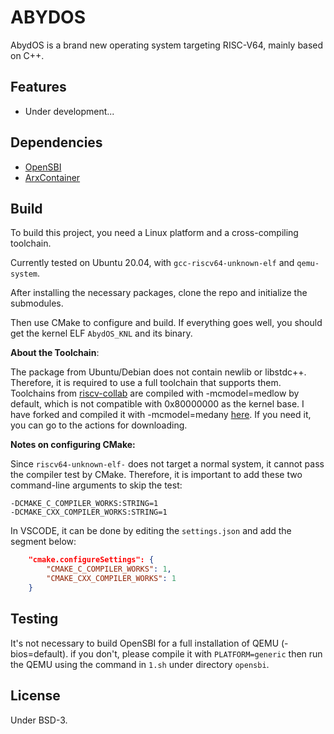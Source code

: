 # ABYDOS

AbydOS is a brand new operating system targeting RISC-V64, mainly based on C++.

## Features

- Under development...

## Dependencies

- [OpenSBI](https://github.com/riscv-software-src/opensbi)
- [ArxContainer](https://github.com/hideakitai/ArxContainer)

## Build

To build this project, you need a Linux platform and a cross-compiling toolchain.

Currently tested on Ubuntu 20.04, with `gcc-riscv64-unknown-elf` and `qemu-system`.

After installing the necessary packages, clone the repo and initialize the submodules.

Then use CMake to configure and build. If everything goes well, you should get the kernel ELF `AbydOS_KNL` and its binary.

**About the Toolchain**:

The package from Ubuntu/Debian does not contain newlib or libstdc++. Therefore, it is required to use a full toolchain that supports them. Toolchains from [riscv-collab](https://github.com/riscv-collab/riscv-gnu-toolchain) are compiled with -mcmodel=medlow by default, which is not compatible with 0x80000000 as the kernel base. I have forked and compiled it with -mcmodel=medany [here](https://github.com/DynamicLoader/riscv-gnu-toolchain). If you need it, you can go to the actions for downloading.

**Notes on configuring CMake:**

Since `riscv64-unknown-elf-` does not target a normal system, it cannot pass the compiler test by CMake. Therefore, it is important to add these two command-line arguments to skip the test:

```
-DCMAKE_C_COMPILER_WORKS:STRING=1 
-DCMAKE_CXX_COMPILER_WORKS:STRING=1
```

In VSCODE, it can be done by editing the `settings.json` and add the segment below:

```json
    "cmake.configureSettings": {
        "CMAKE_C_COMPILER_WORKS": 1,
        "CMAKE_CXX_COMPILER_WORKS": 1
    }
```

## Testing

It's not necessary to build OpenSBI for a full installation of QEMU (-bios=default). if you don't, please compile it with `PLATFORM=generic` then run the QEMU using the command in `1.sh` under directory `opensbi`.  

## License

Under BSD-3.